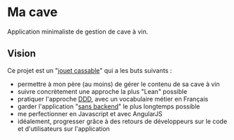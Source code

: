 Ma cave
=======

Application minimaliste de gestion de cave à vin.

## Vision

Ce projet est un "[jouet cassable](http://chimera.labs.oreilly.com/books/1234000001813/ch05.html#breakable_toys)" qui a les buts suivants :

* permettre à mon père (au moins) de gérer le contenu de sa cave à vin
* suivre concrètement une approche la plus "Lean" possible
* pratiquer l'approche [DDD](http://en.wikipedia.org/wiki/Domain-driven_design), avec un vocabulaire métier en Français
* garder l'application "[sans backend](http://nobackend.org/)" le plus longtemps possible
* me perfectionner en Javascript et avec AngularJS
* idéalement, progresser grâce à des retours de développeurs sur le code et d'utilisateurs sur l'application